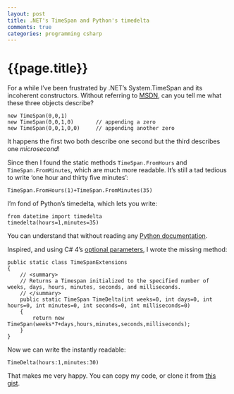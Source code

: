 ```yaml
---
layout: post
title: .NET's TimeSpan and Python's timedelta
comments: true
categories: programming csharp
---
```


# {{page.title}}

For a while I’ve been frustrated by .NET’s System.TimeSpan and its incoherent constructors. Without referring to [MSDN][1], can you tell me what these three objects describe?
 
    new TimeSpan(0,0,1)       
    new TimeSpan(0,0,1,0)       // appending a zero
    new TimeSpan(0,0,1,0,0)     // appending another zero
 
It happens the first two both describe one second but the third describes one _microsecond_!
 
Since then I found the static methods `TimeSpan.FromHours` and `TimeSpan.FromMinutes`, which are much more readable. It’s still a tad tedious to write ‘one hour and thirty five minutes’:
 
    TimeSpan.FromHours(1)+TimeSpan.FromMinutes(35)
 
I’m fond of Python’s timedelta, which lets you write:
 
    from datetime import timedelta
    timedelta(hours=1,minutes=35)
 
You can understand that without reading any [Python documentation][2].
 
Inspired, and using C# 4’s [optional parameters][3], I wrote the missing method:
 
    public static class TimeSpanExtensions
    {
        // <summary>
        // Returns a Timespan initialized to the specified number of weeks, days, hours, minutes, seconds, and milliseconds.
        // </summary>
        public static TimeSpan TimeDelta(int weeks=0, int days=0, int hours=0, int minutes=0, int seconds=0, int milliseconds=0)
        {
            return new TimeSpan(weeks*7+days,hours,minutes,seconds,milliseconds);
        }
    }
 
Now we can write the instantly readable:
 
    TimeDelta(hours:1,minutes:30)
 
That makes me very happy. You can copy my code, or clone it from [this gist](https://gist.github.com/2004019).
 
[1]: http://msdn.microsoft.com/en-us/library/system.timespan.aspx
[2]: http://docs.python.org/library/datetime.html#timedelta-objects
[3]: http://msdn.microsoft.com/en-us/library/dd264739.aspx
